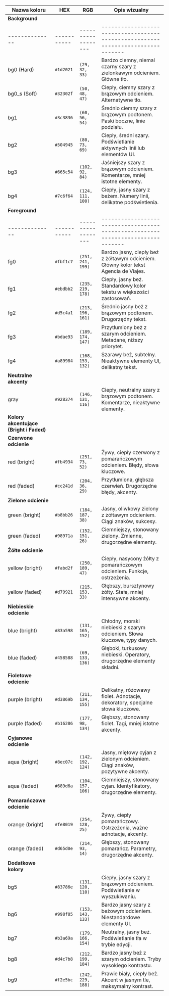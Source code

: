 | Nazwa koloru | HEX       | RGB              | Opis wizualny                                                                 |
|--------------|-----------|------------------|-------------------------------------------------------------------------------|
|**Background**|           |                  |                                                                               |
|--------------|-----------|------------------|-------------------------------------------------------------------------------|
| bg0 (Hard)   | `#1d2021` | `(29, 32, 33)`   | Bardzo ciemny, niemal czarny szary z zielonkawym odcieniem. Główne tło.       |
| bg0_s (Soft) | `#32302f` | `(50, 48, 47)`   | Ciepły, ciemny szary z brązowym odcieniem. Alternatywne tło.                  |
| bg1          | `#3c3836` | `(60, 56, 54)`   | Średnio ciemny szary z brązowym podtonem. Paski boczne, linie podziału.       |
| bg2          | `#504945` | `(80, 73, 69)`   | Ciepły, średni szary. Podświetlanie aktywnych linii lub elementów UI.         |
| bg3          | `#665c54` | `(102, 92, 84)`  | Jaśniejszy szary z brązowym odcieniem. Komentarze, mniej istotne elementy.    |
| bg4          | `#7c6f64` | `(124, 111, 100)`| Ciepły, jasny szary z beżem. Numery linii, delikatne podświetlenia.           |
|**Foreground**|           |                  |                                                                               |
|--------------|-----------|------------------|-------------------------------------------------------------------------------|
| fg0          | `#fbf1c7` | `(251, 241, 199)`| Bardzo jasny, ciepły beż z żółtawym odcieniem. Główny kolor tekst Agencia de Viajes.|
| fg1          | `#ebdbb2` | `(235, 219, 178)`| Ciepły, jasny beż. Standardowy kolor tekstu w większości zastosowań.          |
| fg2          | `#d5c4a1` | `(213, 196, 161)`| Średnio jasny beż z brązowym podtonem. Drugorzędny tekst.                     |
| fg3          | `#bdae93` | `(189, 174, 147)`| Przytłumiony beż z szarym odcieniem. Metadane, niższy priorytet.              |
| fg4          | `#a89984` | `(168, 153, 132)`| Szarawy beż, subtelny. Nieaktywne elementy UI, delikatny tekst.               |
| **Neutralne akcenty** | | | |
| gray         | `#928374` | `(146, 131, 116)`| Ciepły, neutralny szary z brązowym podtonem. Komentarze, nieaktywne elementy. |
| **Kolory akcentujące (Bright i Faded)** | | | |
| **Czerwone odcienie** | | | |
| red (bright) | `#fb4934` | `(251, 73, 52)`  | Żywy, ciepły czerwony z pomarańczowym odcieniem. Błędy, słowa kluczowe.       |
| red (faded)  | `#cc241d` | `(204, 36, 29)`  | Przytłumiona, głębsza czerwień. Drugorzędne błędy, akcenty.                   |
| **Zielone odcienie** | | | |
| green (bright)| `#b8bb26` | `(184, 187, 38)` | Jasny, oliwkowy zielony z żółtawym odcieniem. Ciągi znaków, sukcesy.         |
| green (faded)| `#98971a` | `(152, 151, 26)` | Ciemniejszy, stonowany zielony. Zmienne, drugorzędne elementy.                |
| **Żółte odcienie** | | | |
| yellow (bright)| `#fabd2f` | `(250, 189, 47)` | Ciepły, nasycony żółty z pomarańczowym odcieniem. Funkcje, ostrzeżenia.      |
| yellow (faded)| `#d79921` | `(215, 153, 33)` | Głębszy, bursztynowy żółty. Stałe, mniej intensywne akcenty.                  |
| **Niebieskie odcienie** | | | |
| blue (bright)| `#83a598` | `(131, 165, 152)`| Chłodny, morski niebieski z szarym odcieniem. Słowa kluczowe, typy danych.   |
| blue (faded) | `#458588` | `(69, 133, 136)` | Głęboki, turkusowy niebieski. Operatory, drugorzędne elementy składni.        |
| **Fioletowe odcienie** | | | |
| purple (bright)| `#d3869b` | `(211, 134, 155)`| Delikatny, różowawy fiolet. Adnotacje, dekoratory, specjalne słowa kluczowe. |
| purple (faded)| `#b16286` | `(177, 98, 134)` | Głębszy, stonowany fiolet. Tagi, mniej istotne akcenty.                       |
| **Cyjanowe odcienie** | | | |
| aqua (bright)| `#8ec07c` | `(142, 192, 124)`| Jasny, miętowy cyjan z zielonym odcieniem. Ciągi znaków, pozytywne akcenty.  |
| aqua (faded) | `#689d6a` | `(104, 157, 106)`| Ciemniejszy, stonowany cyjan. Identyfikatory, drugorzędne elementy.           |
| **Pomarańczowe odcienie** | | | |
| orange (bright)| `#fe8019` | `(254, 128, 25)` | Żywy, ciepły pomarańczowy. Ostrzeżenia, ważne adnotacje, akcenty.            |
| orange (faded)| `#d65d0e` | `(214, 93, 14)`  | Głębszy, stonowany pomarańcz. Parametry, drugorzędne akcenty.                 |
| **Dodatkowe kolory** | | | |
| bg5          | `#83786e` | `(131, 120, 110)`| Ciepły, jasny szary z brązowym odcieniem. Podświetlanie w wyszukiwaniu.       |
| bg6          | `#998f85` | `(153, 143, 133)`| Bardzo jasny szary z beżowym odcieniem. Niestandardowe elementy UI.           |
| bg7          | `#b3a69a` | `(179, 166, 154)`| Neutralny, jasny beż. Podświetlanie tła w trybie edycji.                      |
| bg8          | `#d4c7b8` | `(212, 199, 184)`| Bardzo jasny beż z szarym odcieniem. Tryby wysokiego kontrastu.               |
| bg9          | `#f2e5bc` | `(242, 229, 188)`| Prawie biały, ciepły beż. Akcent w jasnym tle, maksymalny kontrast.          |
